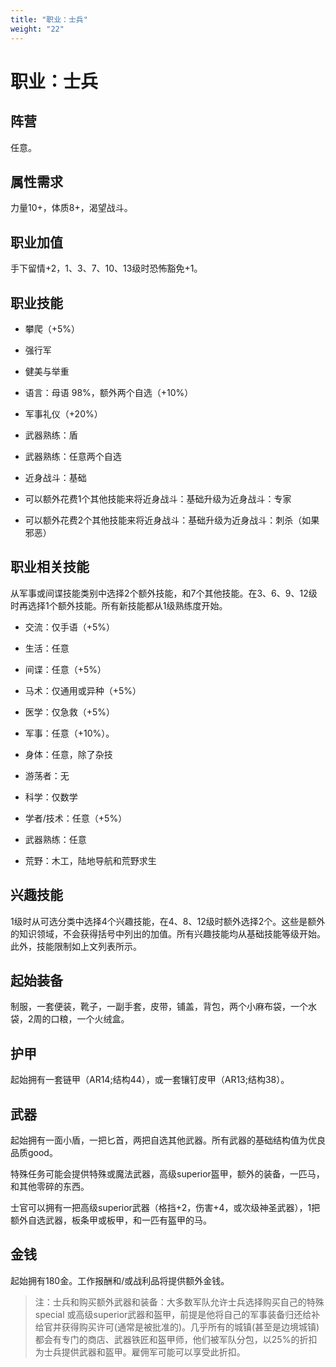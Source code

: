 ```yaml
---
title: "职业：士兵"
weight: "22"
---
```

# 职业：士兵

## 阵营

任意。

## 属性需求

力量10+，体质8+，渴望战斗。

## 职业加值

手下留情+2，1、3、7、10、13级时恐怖豁免+1。

## 职业技能

- 攀爬（+5%）

- 强行军

- 健美与举重

- 语言：母语 98%，额外两个自选（+10%）

- 军事礼仪（+20%）

- 武器熟练：盾

- 武器熟练：任意两个自选

- 近身战斗：基础

- 可以额外花费1个其他技能来将近身战斗：基础升级为近身战斗：专家

- 可以额外花费2个其他技能来将近身战斗：基础升级为近身战斗：刺杀（如果邪恶）

## 职业相关技能

从军事或间谍技能类别中选择2个额外技能，和7个其他技能。在3、6、9、12级时再选择1个额外技能。所有新技能都从1级熟练度开始。

- 交流：仅手语（+5%）

- 生活：任意

- 间谍：任意（+5%）

- 马术：仅通用或异种（+5%）

- 医学：仅急救（+5%）

- 军事：任意（+10%）。

- 身体：任意，除了杂技

- 游荡者：无

- 科学：仅数学

- 学者/技术：任意（+5%）

- 武器熟练：任意

- 荒野：木工，陆地导航和荒野求生

## 兴趣技能

1级时从可选分类中选择4个兴趣技能，在4、8、12级时额外选择2个。这些是额外的知识领域，不会获得括号中列出的加值。所有兴趣技能均从基础技能等级开始。此外，技能限制如上文列表所示。

## 起始装备

制服，一套便装，靴子，一副手套，皮带，铺盖，背包，两个小麻布袋，一个水袋，2周的口粮，一个火绒盒。

## 护甲

起始拥有一套链甲（AR14;结构44），或一套镶钉皮甲（AR13;结构38）。

## 武器

起始拥有一面小盾，一把匕首，两把自选其他武器。所有武器的基础结构值为优良品质good。

特殊任务可能会提供特殊或魔法武器，高级superior盔甲，额外的装备，一匹马，和其他零碎的东西。

士官可以拥有一把高级superior武器（格挡+2，伤害+4，或次级神圣武器），1把额外自选武器，板条甲或板甲，和一匹有盔甲的马。

## 金钱

起始拥有180金。工作报酬和/或战利品将提供额外金钱。

> 注：士兵和购买额外武器和装备：大多数军队允许士兵选择购买自己的特殊special 或高级superior武器和盔甲，前提是他将自己的军事装备归还给补给官并获得购买许可(通常是被批准的)。几乎所有的城镇(甚至是边境城镇)都会有专门的商店、武器铁匠和盔甲师，他们被军队分包，以25%的折扣为士兵提供武器和盔甲。雇佣军可能可以享受此折扣。
